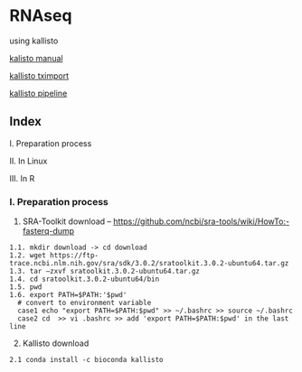 # RNAseq
using kallisto

[kalisto manual](https://pachterlab.github.io/kallisto/manual)

[kallisto tximport](https://bioconductor.org/packages/devel/bioc/vignettes/tximport/inst/doc/tximport.html#Introduction)

[kallisto pipeline](https://nbisweden.github.io/workshop-RNAseq/2011/lab_kallisto.html)

## Index
Ⅰ. Preparation process

Ⅱ. In Linux

Ⅲ. In R


### Ⅰ. Preparation process
  1. SRA-Toolkit download – https://github.com/ncbi/sra-tools/wiki/HowTo:-fasterq-dump 

    1.1. mkdir download -> cd download
    1.2. wget https://ftp-trace.ncbi.nlm.nih.gov/sra/sdk/3.0.2/sratoolkit.3.0.2-ubuntu64.tar.gz
    1.3. tar –zxvf sratoolkit.3.0.2-ubuntu64.tar.gz	
    1.4. cd sratoolkit.3.0.2-ubuntu64/bin 
    1.5. pwd 
    1.6. export PATH=$PATH:'$pwd'
      # convert to environment variable
      case1 echo "export PATH=$PATH:$pwd" >> ~/.bashrc >> source ~/.bashrc
      case2 cd  >> vi .bashrc >> add 'export PATH=$PATH:$pwd' in the last line

  2. Kallisto download
  
    2.1 conda install -c bioconda kallisto
